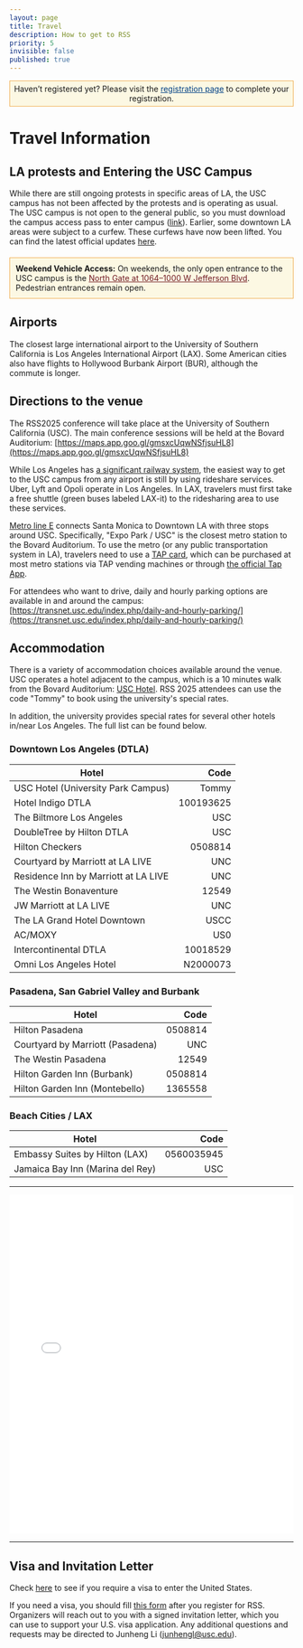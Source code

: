 ```yaml
---
layout: page
title: Travel
description: How to get to RSS
priority: 5
invisible: false
published: true
---
```


<div class="alert alert-warning" style="border: 1px solid #f0ad4e; padding: 5px; background-color: #fcf8e3; text-align: center;">
      Haven’t registered yet? Please visit the <a href="{{ site.baseurl }}/attending/registration/" style="color: #004085; text-decoration: underline;">registration page</a> to complete your registration.
</div>

# Travel Information

## LA protests and Entering the USC Campus
While there are still ongoing protests in specific areas of LA, the USC campus has not been affected by the protests and is operating as usual. The USC campus is not open to the general public, so you must download the campus access pass to enter campus ([link](https://roboticsconference.org/images/usc_pass/062025_Viterbi_SAC_RSS_Conference.pdf)). 
Earlier, some downtown LA areas were subject to a curfew. These curfews have now been lifted. You can find the latest official updates [here](https://lacity.gov/highlights/curfew-guidance). 
<!-- At the moment, some downtown LA areas are subject to a curfew: this does not apply to residents in that area (open this [link](https://lacity.gov/highlights/curfew-guidance) for official details). Therefore, if you believe that your hotel is in an area affected by the curfew, we invite you to reach out to your hotel to ask if they suggest carrying specific documents with you during your visit to LA. -->

<div class="alert alert-warning" style="border: 1px solid #f0ad4e; padding: 10px; margin-top: 20px; background-color: #fcf8e3;">
  <strong>Weekend Vehicle Access:</strong> On weekends, the only open entrance to the USC campus is the <a href="https://maps.app.goo.gl/QPxY2eyPfaPqxFKQ8" style="color: #721c24; text-decoration: underline;">North Gate at 1064–1000 W Jefferson Blvd</a>. Pedestrian entrances remain open.
</div>

## Airports

The closest large international airport to the University of Southern California is Los Angeles International Airport (LAX). Some American cities also have flights to Hollywood Burbank Airport (BUR), although the commute is longer.


## Directions to the venue

The RSS2025 conference will take place at the University of Southern California (USC). The main conference sessions will be held at the Bovard Auditorium: [https://maps.app.goo.gl/gmsxcUqwNSfjsuHL8](https://maps.app.goo.gl/gmsxcUqwNSfjsuHL8)

While Los Angeles has [a significant railway system](https://www.metro.net/riding/guide/system-maps/), the easiest way to get to the USC campus from any airport is still by using rideshare services. Uber, Lyft and Opoli operate in Los Angeles. In LAX, travelers must first take a free shuttle (green buses labeled LAX-it) to the ridesharing area to use these services.

[Metro line E](https://www.metro.net/riding/schedules-2/?line=804) connects Santa Monica to Downtown LA with three stops around USC. Specifically, "Expo Park / USC" is the closest metro station to the Bovard Auditorium. To use the metro (or any public transportation system in LA), travelers need to use a [TAP card](https://www.taptogo.net/TAPPurchase), which can be purchased at most metro stations via TAP vending machines or through [the official Tap App](https://www.taptogo.net/articles/en_US/Website_content/TAP-App).

For attendees who want to drive, daily and hourly parking options are available in and around the campus: [https://transnet.usc.edu/index.php/daily-and-hourly-parking/](https://transnet.usc.edu/index.php/daily-and-hourly-parking/)

## Accommodation

There is a variety of accommodation choices available around the venue. USC operates a hotel adjacent to the campus, which is a 10 minutes walk from the Bovard Auditorium: [USC Hotel](https://uschotel.usc.edu/). RSS 2025 attendees can use the code "Tommy" to book using the university's special rates.

In addition, the university provides special rates for several other hotels in/near Los Angeles. The full list can be found below.

### Downtown Los Angeles (DTLA)

| Hotel                                | Code       |
|--------------------------------------|-----------:|
| USC Hotel (University Park Campus)   |  Tommy     |
| Hotel Indigo DTLA                    | 100193625  |
| The Biltmore Los Angeles             | USC        |
| DoubleTree by Hilton DTLA            | USC        |
| Hilton Checkers                      | 0508814    |
| Courtyard by Marriott at LA LIVE     | UNC        |
| Residence Inn by Marriott at LA LIVE | UNC        |
| The Westin Bonaventure               | 12549      |
| JW Marriott at LA LIVE               | UNC        |
| The LA Grand Hotel Downtown          | USCC       |
| AC/MOXY                              | US0        |
| Intercontinental DTLA                | 10018529   |
| Omni Los Angeles Hotel               | N2000073   |

### Pasadena, San Gabriel Valley and Burbank

| Hotel                                | Code       |
|--------------------------------------|-----------:|
| Hilton Pasadena                      | 0508814    |
| Courtyard by Marriott (Pasadena)     | UNC        |
| The Westin Pasadena                  | 12549      |
| Hilton Garden Inn (Burbank)          | 0508814    |
| Hilton Garden Inn (Montebello)       | 1365558    |

### Beach Cities / LAX

| Hotel                                | Code       |
|--------------------------------------|-----------:|
| Embassy Suites by Hilton (LAX)       | 0560035945 |
| Jamaica Bay Inn (Marina del Rey)     | USC        |

---

<iframe width="100%" height="600px" frameborder="0" allowfullscreen allow="geolocation" src="//umap.openstreetmap.fr/en/map/untitled-map_1233169?scaleControl=false&miniMap=false&scrollWheelZoom=true&zoomControl=true&editMode=disabled&moreControl=true&searchControl=true&tilelayersControl=false&embedControl=false&datalayersControl=false&onLoadPanel=none&captionBar=false&captionMenus=true&captionControl=null&locateControl=true&editinosmControl=false"></iframe>

---

## Visa and Invitation Letter

Check [here](https://travel.state.gov/content/travel/en/us-visas.html) to see if you require a visa to enter the United States.

If you need a visa, you should fill [this form](https://docs.google.com/forms/d/1zjslWcSar9Z0ucuQir5jl9OdOQmA-G08GhWAXVC2RnQ/viewform) after you register for RSS. 
Organizers will reach out to you with a signed invitation letter, which you can use to support your U.S. visa application. Any additional questions and requests may be directed to Junheng Li (<a href='mailto:junhengl@usc.edu'>junhengl@usc.edu</a>).
